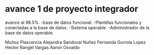 # avance 1 de proyecto integrador 
avance al 98.5%.
-base de datos funcional.
-Plantillas funcionales y conectadas a la base de datos.
-Sistema operable.
-Administrador de la base de datos operable.

Muñoz Plascencia Alejandra
Sandoval Nuñez Fernanda
Gurrola Lopez Hector
Rangel Vargas Aaron Osvaldo
